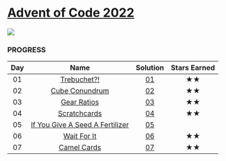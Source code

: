 # [Advent of Code 2022](https://adventofcode.com/2023)

![](https://img.shields.io/badge/stars%20⭐-12-yellow)

### PROGRESS

| Day |                                  Name                                  | Solution | Stars Earned |
| :-: | :--------------------------------------------------------------------: | :------: | :----------: |
| 01  |           [Trebuchet?!](https://adventofcode.com/2023/day/1)           | [01](01) |      ★★      |
| 02  |         [Cube Conundrum](https://adventofcode.com/2023/day/2)          | [02](02) |      ★★      |
| 03  |           [Gear Ratios](https://adventofcode.com/2023/day/3)           | [03](03) |      ★★      |
| 04  |          [Scratchcards](https://adventofcode.com/2023/day/4)           | [04](04) |      ★★      |
| 05  | [If You Give A Seed A Fertilizer](https://adventofcode.com/2023/day/5) | [05](05) |              |
| 06  |           [Wait For It](https://adventofcode.com/2023/day/6)           | [06](06) |      ★★      |
| 07  |           [Camel Cards](https://adventofcode.com/2023/day/7)           | [07](07) |      ★★      |
